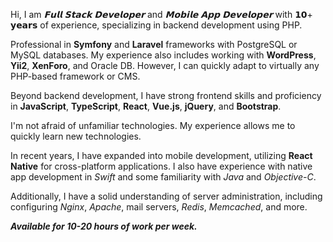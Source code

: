 Hi, I am *𝗙𝘂𝗹𝗹 𝗦𝘁𝗮𝗰𝗸 𝗗𝗲𝘃𝗲𝗹𝗼𝗽𝗲𝗿* and *𝗠𝗼𝗯𝗶𝗹𝗲 𝗔𝗽𝗽 𝗗𝗲𝘃𝗲𝗹𝗼𝗽𝗲𝗿* with 𝟭𝟬+ 𝘆𝗲𝗮𝗿𝘀 of experience, specializing in backend development using PHP.

Professional in **Symfony** and **Laravel** frameworks with PostgreSQL or MySQL databases. My experience also includes working with **WordPress**, **Yii2**, **XenForo**, and Oracle DB.
However, I can quickly adapt to virtually any PHP-based framework or CMS.

Beyond backend development, I have strong frontend skills and proficiency in **JavaScript**, **TypeScript**, **React**, **Vue.js**, **jQuery**, and **Bootstrap**.

I'm not afraid of unfamiliar technologies. My experience allows me to quickly learn new technologies.

In recent years, I have expanded into mobile development, utilizing **React Native** for cross-platform applications. I also have experience with native app development in *Swift* and some familiarity with *Java* and *Objective-C*.

Additionally, I have a solid understanding of server administration, including configuring *Nginx*, *Apache*, mail servers, *Redis*, *Memcached*, and more.

***Available for 10-20 hours of work per week.***